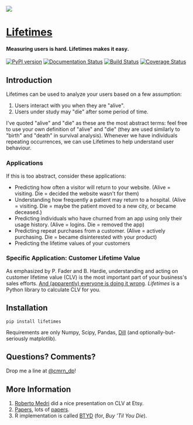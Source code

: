 ![](http://i.imgur.com/7s3jqZM.png)

# [Lifetimes](http://lifetimes.readthedocs.io/en/latest/)
#### Measuring users is hard. Lifetimes makes it easy.
[![PyPI version](https://badge.fury.io/py/Lifetimes.svg)](https://badge.fury.io/py/Lifetimes)
[![Documentation Status](https://readthedocs.org/projects/lifetimes/badge/?version=latest)](http://lifetimes.readthedocs.io/en/latest/?badge=latest)
[![Build Status](https://travis-ci.org/CamDavidsonPilon/lifetimes.svg?branch=master)](https://travis-ci.org/CamDavidsonPilon/lifetimes)
[![Coverage Status](https://coveralls.io/repos/CamDavidsonPilon/lifetimes/badge.svg?branch=master)](https://coveralls.io/r/CamDavidsonPilon/lifetimes?branch=master)


## Introduction

Lifetimes can be used to analyze your users based on a few assumption:

1. Users interact with you when they are "alive".
2. Users under study may "die" after some period of time.

I've quoted "alive" and "die" as these are the most abstract terms: feel free to use your own definition of "alive" and "die" (they are used similarly to "birth" and "death" in survival analysis). Whenever we have individuals repeating occurrences, we can use Lifetimes to help understand user behaviour.

### Applications

If this is too abstract, consider these applications:

 - Predicting how often a visitor will return to your website. (Alive = visiting. Die = decided the website wasn't for them)
 - Understanding how frequently a patient may return to a hospital. (Alive = visiting. Die = maybe the patient moved to a new city, or became deceased.)
 - Predicting individuals who have churned from an app using only their usage history. (Alive = logins. Die = removed the app)
 - Predicting repeat purchases from a customer. (Alive = actively purchasing. Die = became disinterested with your product)
 - Predicting the lifetime values of your customers

### Specific Application: Customer Lifetime Value
As emphasized by P. Fader and B. Hardie, understanding and acting on customer lifetime value (CLV) is the most important part of your business's sales efforts. [And (apparently) everyone is doing it wrong](https://www.youtube.com/watch?v=guj2gVEEx4s). *Lifetimes* is a Python library to calculate CLV for you.


## Installation

    pip install lifetimes

Requirements are only Numpy, Scipy, Pandas, [Dill](https://github.com/uqfoundation/dill) (and optionally-but-seriously matplotlib).


## Questions? Comments?

Drop me a line at [@cmrn_dp](https://twitter.com/Cmrn_DP)!


## More Information

1. [Roberto Medri](http://cdn.oreillystatic.com/en/assets/1/event/85/Case%20Study_%20What_s%20a%20Customer%20Worth_%20Presentation.pdf) did a nice presentation on CLV at Etsy.
2. [Papers](http://mktg.uni-svishtov.bg/ivm/resources/Counting_Your_Customers.pdf), lots of [papers](http://brucehardie.com/notes/009/pareto_nbd_derivations_2005-11-05.pdf).
3. R implementation is called [BTYD](http://cran.r-project.org/web/packages/BTYD/vignettes/BTYD-walkthrough.pdf) (for, *Buy 'Til You Die*).

